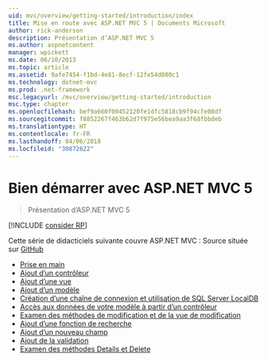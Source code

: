 ```yaml
---
uid: mvc/overview/getting-started/introduction/index
title: Mise en route avec ASP.NET MVC 5 | Documents Microsoft
author: rick-anderson
description: Présentation d’ASP.NET MVC 5
ms.author: aspnetcontent
manager: wpickett
ms.date: 06/10/2013
ms.topic: article
ms.assetid: 9afe7454-f1bd-4e81-8ecf-12fe54d080c1
ms.technology: dotnet-mvc
ms.prod: .net-framework
msc.legacyurl: /mvc/overview/getting-started/introduction
msc.type: chapter
ms.openlocfilehash: bef9a660f00452120fe1dfc5818cb9f94cfe08df
ms.sourcegitcommit: f8852267f463b62d7f975e56bea9aa3f68fbbdeb
ms.translationtype: HT
ms.contentlocale: fr-FR
ms.lasthandoff: 04/06/2018
ms.locfileid: "30872622"
---
```

<a name="getting-started-with-aspnet-mvc-5"></a>Bien démarrer avec ASP.NET MVC 5
====================
> Présentation d’ASP.NET MVC 5

[!INCLUDE [consider RP](../../../../includes/razor.md)]

Cette série de didacticiels suivante couvre ASP.NET MVC : Source située sur [GitHub](https://github.com/aspnet/Docs/tree/master/aspnet/mvc/overview/getting-started/introduction/sample/MvcMovie/MvcMovie)

- [Prise en main](getting-started.md)
- [Ajout d’un contrôleur](adding-a-controller.md)
- [Ajout d’une vue](adding-a-view.md)
- [Ajout d’un modèle](adding-a-model.md)
- [Création d’une chaîne de connexion et utilisation de SQL Server LocalDB](creating-a-connection-string.md)
- [Accès aux données de votre modèle à partir d’un contrôleur](accessing-your-models-data-from-a-controller.md)
- [Examen des méthodes de modification et de la vue de modification](examining-the-edit-methods-and-edit-view.md)
- [Ajout d’une fonction de recherche](adding-search.md)
- [Ajout d’un nouveau champ](adding-a-new-field.md)
- [Ajout de la validation](adding-validation.md)
- [Examen des méthodes Details et Delete](examining-the-details-and-delete-methods.md)
